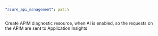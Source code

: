 ```yaml
---
"azure_api_management": patch
---
```


Create APIM diagnostic resource, when AI is enabled, so the requests on the APIM are sent to Application Insights

